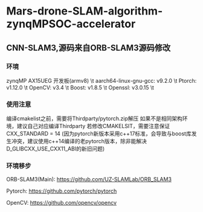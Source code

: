 # Mars-drone-SLAM-algorithm-zynqMPSOC-accelerator
## CNN-SLAM3,源码来自ORB-SLAM3源码修改
### 环境
zynqMP AX15UEG 开发板(armv8) \t
aarch64-linux-gnu-gcc: v9.2.0 \t
Ptorch: v1.12.0 \t
OpenCV: v3.4 \t
Boost: v1.8.5 \t
Openssl: v3.0.15 \t

### 使用注意
编译cmakelist之前，需要将Thirdparty/pytorch.zip解压
如果不是相同架构环境，建议自己对应编译Thirdparty
若修改CMAKELSIT，需要注意保证CXX_STANDARD = 14 (因为pytorch新版本采用c++17标准，会导致与boost库发生冲突，建议使用c++14编译的老pytorch版本，除非能解决D_GLIBCXX_USE_CXX11_ABI的新旧问题)

### 环境移步
ORB-SLAM3(Main): https://github.com/UZ-SLAMLab/ORB_SLAM3 

Pytorch: https://github.com/pytorch/pytorch

OpenCV: https://github.com/opencv/opencv